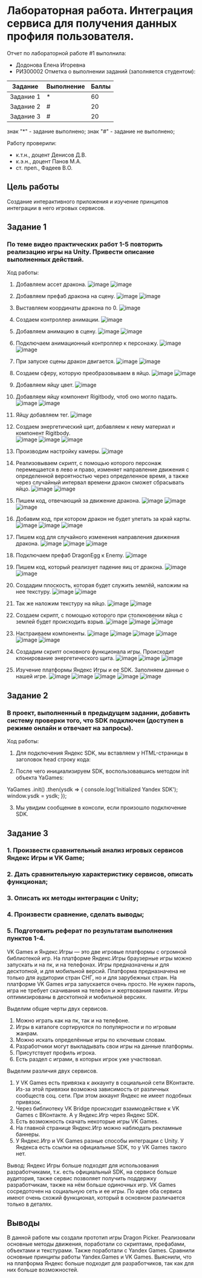 # Лабораторная работа. Интеграция сервиса для получения данных профиля пользователя.
Отчет по лабораторной работе #1 выполнила:
- Додонова Елена Игоревна
- РИ300002
Отметка о выполнении заданий (заполняется студентом):

| Задание | Выполнение | Баллы |
| ------ | ------ | ------ |
| Задание 1 | * | 60 |
| Задание 2 | # | 20 |
| Задание 3 | # | 20 |

знак "*" - задание выполнено; знак "#" - задание не выполнено;

Работу проверили:
- к.т.н., доцент Денисов Д.В.
- к.э.н., доцент Панов М.А.
- ст. преп., Фадеев В.О.

## Цель работы
Cоздание интерактивного приложения и изучение принципов
интеграции в него игровых сервисов.

## Задание 1
### По теме видео практических работ 1-5 повторить реализацию игры на Unity. Привести описание выполненных действий.
Ход работы:
1) Добавляем ассет дракона.
![image](https://user-images.githubusercontent.com/90499063/193595049-8ab9099f-f8b4-4700-9e88-fe15b8b8963e.png)
![image](https://user-images.githubusercontent.com/90499063/193595127-004d1158-fcb8-47eb-966e-d397554a338e.png)

2) Добавляем префаб дракона на сцену.
![image](https://user-images.githubusercontent.com/90499063/193595290-577b340d-e22b-467f-b839-69d54d3d9a52.png)
![image](https://user-images.githubusercontent.com/90499063/193595336-e014e476-15bf-4b23-b909-144b2e7a67a3.png)

3)	Выставляем координаты дракона по 0.
![image](https://user-images.githubusercontent.com/90499063/193595499-e47efcb0-a8cb-48c3-b8ec-2bbbd73eb1b7.png)

4) Создаем контроллер анимации.
![image](https://user-images.githubusercontent.com/90499063/193595642-03bf1a6e-1190-4228-8e55-36890bcdab91.png)

5)	 Добавляем анимацию в сцену.
![image](https://user-images.githubusercontent.com/90499063/193595736-4712d666-5369-4539-b15f-35c720f30619.png)
![image](https://user-images.githubusercontent.com/90499063/193595764-b6528dcd-4cd7-4f0a-a47d-8ba7ca2b1b19.png)

6)	Подключаем анимационный контроллер к персонажу.
![image](https://user-images.githubusercontent.com/90499063/193595865-0646d060-84ff-42ad-a764-e12840a0ea17.png)
![image](https://user-images.githubusercontent.com/90499063/193595899-7dab6709-34f7-4db1-9882-286426a7b5e5.png)

7) При запуске сцены дракон двигается.
![image](https://user-images.githubusercontent.com/90499063/193595971-9a0f8020-4c78-4408-b52a-309474d745e5.png)
![image](https://user-images.githubusercontent.com/90499063/193595996-487d304a-1b1f-45a6-b935-a594e8f5247e.png)

8)	Создаем сферу, которую преобразовываем в яйцо.
![image](https://user-images.githubusercontent.com/90499063/193596087-9c892413-4729-4cc4-95ed-b60f524c446e.png)
![image](https://user-images.githubusercontent.com/90499063/193596116-b1952ab9-eaaa-4bc9-9f7b-676ff41c15f7.png)

9)	Добавляем яйцу цвет.
![image](https://user-images.githubusercontent.com/90499063/193596200-4cfd77dd-502c-478d-926f-00dd22bb9590.png)

10)	Добавляем яйцу компонент Rigitbody, чтоб оно могло падать.
![image](https://user-images.githubusercontent.com/90499063/193596252-f1632f4d-87b8-4ac4-8e76-e714188c129c.png)
![image](https://user-images.githubusercontent.com/90499063/193596269-0febb622-eb34-459c-903a-adafb31671a0.png)

11)	Яйцу добавляем тег.
![image](https://user-images.githubusercontent.com/90499063/193596329-dc7f5c2d-a187-433c-857e-d57e7a8eb61e.png)

12)	Создаем энергетический щит, добавляем к нему материал и компонент Rigitbody.   
![image](https://user-images.githubusercontent.com/90499063/193596409-953528a5-80cd-42c9-8bac-b3e7c8f319cd.png)
![image](https://user-images.githubusercontent.com/90499063/193596439-170e4283-1097-4090-b907-3ef9440c2d10.png)
![image](https://user-images.githubusercontent.com/90499063/193596458-d8430b82-15fd-48fa-998e-8db111b19ff9.png)

13)	Производим настройку камеры.
![image](https://user-images.githubusercontent.com/90499063/194866783-ec5d5fd9-582e-488b-b69e-4f541dea999e.png)

14)	Реализовываем скрипт, с помощью которого персонаж перемещается в лево и право, изменяет направление движения с определенной вероятностью через определенное время, а также через случайный интервал времени дракон сможет сбрасывать яйцо.
![image](https://user-images.githubusercontent.com/90499063/194866860-2030a00d-cb02-4d0e-88ca-1260bc8ce1c4.png)
![image](https://user-images.githubusercontent.com/90499063/194866884-88db046a-b5a2-4636-9259-dfe4027d3573.png)

15)	Пишем код, отвечающий за движение дракона.
![image](https://user-images.githubusercontent.com/90499063/194866945-b24e39a8-4748-460a-94f6-9f44d73cd5c5.png)
![image](https://user-images.githubusercontent.com/90499063/194866978-f95fd6bb-0560-4b13-a3c5-4e553caf97a3.png)
![image](https://user-images.githubusercontent.com/90499063/194866992-b07d35ac-c390-437c-a7f1-35f6b571c0b0.png)

16)	Добавим код, при котором дракон не будет улетать за край карты.
![image](https://user-images.githubusercontent.com/90499063/194867058-d1e24bc4-3a30-4aa1-bca0-fca265abb827.png)
![image](https://user-images.githubusercontent.com/90499063/194867112-474cca1f-a6b8-4feb-8e6b-c8216d4649f9.png)
![image](https://user-images.githubusercontent.com/90499063/194867139-6ff30b86-1789-401d-b88a-740d3d898efd.png)

17)	  Пишем код для случайного изменения направления движения дракона.
![image](https://user-images.githubusercontent.com/90499063/194870601-b6a9b89f-a8a5-4458-9e33-d6f872caaeba.png)
![image](https://user-images.githubusercontent.com/90499063/194870629-bcab3e06-9a81-4133-8a1a-5ad538f5920d.png)
![image](https://user-images.githubusercontent.com/90499063/194870648-5f359022-78ca-407b-8a93-8505066eaa3c.png)

18)	  Подключаем префаб DragonEgg к Enemy.
![image](https://user-images.githubusercontent.com/90499063/194870702-d1e43efb-db39-4771-8d32-7f0840b4e9b5.png)

19)	  Пишем код, который реализует падение яиц от дракона.
![image](https://user-images.githubusercontent.com/90499063/194870739-895828a4-837a-42c8-9c1b-4910c6017a43.png)
![image](https://user-images.githubusercontent.com/90499063/194870767-3de8904f-dc0e-47d8-ae94-886ab4c6d32e.png)

20)	 Создадим плоскость, которая будет служить землёй, наложим на нее текстуру.
![image](https://user-images.githubusercontent.com/90499063/194870828-58b02975-8451-4d0d-b16b-412431d964b1.png)
![image](https://user-images.githubusercontent.com/90499063/194870846-1e0a25eb-b13e-4f71-9026-4ea2b4100cf0.png)

21)	 Так же наложим текстуру на яйцо.
![image](https://user-images.githubusercontent.com/90499063/194870921-6f146f87-050a-40ff-a835-6dc321dacfed.png)
![image](https://user-images.githubusercontent.com/90499063/194870938-13926316-1b8d-4e0d-ad49-e7ee0770ade7.png)

22)	 Создаем скрипт, с помощью которого при столкновении яйца с землей будет происходить взрыв.
![image](https://user-images.githubusercontent.com/90499063/194871011-1ad772b1-e463-4532-8a47-7940934e20a1.png)
![image](https://user-images.githubusercontent.com/90499063/194871046-1d216206-e9a7-47d9-bb8c-1fbbb722f5bf.png)
![image](https://user-images.githubusercontent.com/90499063/194871072-5741e560-0b4a-40c8-84bf-09240b8921a4.png)

23)	 Настраиваем компоненты.
![image](https://user-images.githubusercontent.com/90499063/194871147-d5d500be-f143-470b-9db7-9e46885075e8.png)
![image](https://user-images.githubusercontent.com/90499063/194871186-bfc52f14-cafa-4ee1-8091-22909dc0427f.png)
![image](https://user-images.githubusercontent.com/90499063/194871204-12646165-70de-42ce-9f1e-59aa5dc71b3d.png)
![image](https://user-images.githubusercontent.com/90499063/194871220-63acf4f6-5a80-4a9c-9bf3-515cf65a1a72.png)
![image](https://user-images.githubusercontent.com/90499063/194871253-ba31096a-3017-447e-ae89-cbc823a2901a.png)
![image](https://user-images.githubusercontent.com/90499063/194871271-6192a68b-ee70-43ac-9f8a-d7dbb39c9b98.png)

24)	 Создадим скрипт основного функционала игры. Происходит клонирование энергетического щита.
![image](https://user-images.githubusercontent.com/90499063/194871338-3dcd5396-dd01-4522-9cc0-7c6f67770101.png)
![image](https://user-images.githubusercontent.com/90499063/194871358-e510476c-3a8c-41c4-bcf1-20e8b7f72491.png)
![image](https://user-images.githubusercontent.com/90499063/194871382-fbdabadd-0a41-4e0d-931d-0b2e5fe114f1.png)

25)	 Изучение платформы Яндекс Игры и ее SDK.
Заполняем данные о нашей игре.
![image](https://user-images.githubusercontent.com/90499063/194871477-096a3d90-6c6b-41b5-a0fe-986d594acd84.png)
![image](https://user-images.githubusercontent.com/90499063/194871497-d9f44e63-8ef4-4970-a182-798101fe1687.png)
![image](https://user-images.githubusercontent.com/90499063/194871513-36394fbc-0770-42d1-8653-9afe29acc922.png)
![image](https://user-images.githubusercontent.com/90499063/194871530-5e0155d5-03be-4eb4-ab39-f3707191e072.png)
![image](https://user-images.githubusercontent.com/90499063/194871760-ca4399b9-42fc-43f6-aef2-0e1da6a16cef.png)




## Задание 2
### В проект, выполненный в предыдущем задании, добавить систему проверки того, что SDK подключен (доступен в режиме онлайн и отвечает на запросы).
Ход работы:
1) Для подключения Яндекс SDK, мы вставляем у HTML-страницы в заголовок head строку кода:

<!-- Yandex Games SDK -->
<script src="https://yandex.ru/games/sdk/v2"></script>

2) После чего инициализируем SDK, воспользовавшись методом init объекта YaGames:

YaGames
    .init()
    .then(ysdk => {
        console.log('Initialized Yandex SDK');
        window.ysdk = ysdk;
    });

3) Мы увидим сообщение в консоли, если произошло подключение SDK.


## Задание 3
### 1. Произвести сравнительный анализ игровых сервисов Яндекс Игры и VK Game;
### 2. Дать сравнительную характеристику сервисов, описать функционал;
### 3. Описать их методы интеграции с Unity;
### 4. Произвести сравнение, сделать выводы;
### 5. Подготовить реферат по результатам выполнения пунктов 1-4.

VK Games и Яндекс.Игры — это две игровые платформы с огромной библиотекой игр. 
На платформе Яндекс.Игры браузерные игры можно запускать и на пк, и на телефонах. Игры предназначены и для десктопной, и для мобильной версий. Платформа предназначена не только для аудитории стран СНГ, но и для зарубежных стран.
На платформе VK Games игра запускается очень просто. Не нужен пароль, игра не требует скачивания на телефон и жертвования памяти. Игры оптимизированы в десктопной и мобильной версиях.

Выделим общие черты двух сервисов.
1.	Можно играть как на пк, так и на телефоне.
2.	Игры в каталоге сортируются по популярности и по игровым жанрам.
3.	Можно искать определённые игры по ключевым словам.
4.	Разработчики могут выкладывать свои игры на данные платформы.
5.	Присутствует профиль игрока.
6.	Есть раздел с играми, в которых игрок уже участвовал.

Выделим различия двух сервисов.
1.	У VK Games есть привязка к аккаунту в социальной сети ВКонтакте. Из-за этой привязки возможна зависимость от различных сообществ соц. сети. При этом аккаунт Яндекс не имеет подобных привязок.
2.	Через библиотеку VK Bridge происходит взаимодействие к VK Games с ВКонтакте. А у Яндекс.Игр через Яндекс SDK.
3.	Есть возможность скачать некоторые игры VK Games.
4.	На главной странице Яндекс.Игр можно наблюдать рекламные баннеры.
5.	У Яндекс.Игр и VK Games разные способы интеграции с Unity. У Яндекса есть ссылки на официальные SDK, то у VK Games такого нет. 

Вывод: Яндекс Игры больше подходят для использования разработчиками, т.к. есть официальный SDK, на сервисе больше аудитория, также сервис позволяет получить поддержку разработчикам, также на нём больше одиночных игр. VK Games сосредоточен на социальную сеть и ее игры. По идее оба сервиса имеют очень схожий функционал, который в основном различается только в деталях.



## Выводы
В данной работе мы создали прототип игры Dragon Picker. Реализовали основные методы движения, поработали со скриптами, префабами, объектами и текстурами. Также поработали с Yandex Games. Сравнили основные принципы работы Yandex.Games и VK Games. Выяснили, что на платформа Яндекс больше подходит для разработчиков, так как для них больше возможностей.
